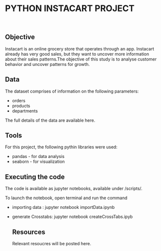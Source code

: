# PYTHON INSTACART PROJECT
   <br> 

## Objective

Instacart is an online grocery store that operates through an app. Instacart already has very good sales, but they want to uncover more information about their sales patterns.The objective of this study is to analyse customer behavior and uncover patterns for growth.

## Data
 The dataset comprises of information on the following parameters:

 - orders
 - products
 - departments

The full details of the data are available here.

## Tools

For this project, the following pythin libraries were used:

- pandas - for data analysis
- seaborn - for visualization

## Executing the code

The code is available as jupyter notebooks, available under /scripts/.

To launch the notebook, open terminal and run the command

- importing data : jupyter notebook importData.ipynb
- generate Crosstabs: jupyter notebook createCrossTabs.ipyb

  ## Resources

  Relevant resoucres will be posted here.

